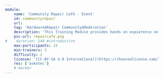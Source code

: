 ```yaml
---
module:
    name: 'Community Repair Café - Event'
    id: communityrepair
    url: 
    tag: 'Hardware&Repair Community&Moderation'
    description: 'This Training Module provides hands on expierence on how to help your community repair broken devices and exchange knowledge. You will need Experts3'
    pic-url: repaircafe.png
#    duration: 240 #introduction
    max-participants: 15
    min-trainers: 3
    difficulty: 2
    license: '[CC-BY-SA 4.0 International](https://choosealicense.com/licenses/cc-by-sa-4.0/)'
    res: ['askotec']
    # marker
---  
```

